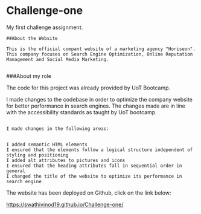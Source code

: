 # Challenge-one
My first challenge assignment.

```
##About the Website

This is the official compant website of a marketing agency "Horiseon". This company focuses on Search Engine Optimization, Online Reputation Management and Social Media Marketing.


```

###About my role

The code for this project was already provided by UoT Bootcamp. 

I made changes to the codebase in order to optimize the company website for better performance in search engines. The changes made are in line with the accessibility standards as taught by UoT bootcamp.


``` 

I made changes in the following areas:


I added semantic HTML elements
I ensured that the elements follow a logical structure independent of styling and positioning
I added alt attributes to pictures and icons
I ensured that the heading attributes fall in sequential order in general
I changed the title of the website to optimize its performance in search engine

```

The website has been deployed on Github, click on the link below:

https://swathivinod19.github.io/Challenge-one/

